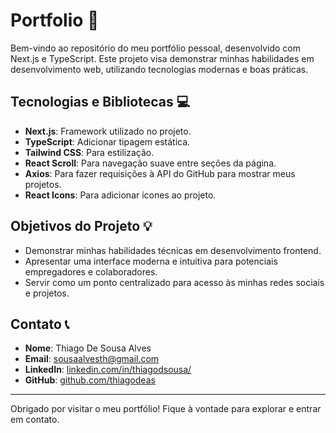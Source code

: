# Portfolio 🚀

Bem-vindo ao repositório do meu portfólio pessoal, desenvolvido com Next.js e TypeScript. Este projeto visa demonstrar minhas habilidades em desenvolvimento web, utilizando tecnologias modernas e boas práticas.

## Tecnologias e Bibliotecas 💻

- **Next.js**: Framework utilizado no projeto.
- **TypeScript**: Adicionar tipagem estática.
- **Tailwind CSS**: Para estilização.
- **React Scroll**: Para navegação suave entre seções da página.
- **Axios**: Para fazer requisições à API do GitHub para mostrar meus projetos.
- **React Icons**: Para adicionar ícones ao projeto.

## Objetivos do Projeto 💡

- Demonstrar minhas habilidades técnicas em desenvolvimento frontend.
- Apresentar uma interface moderna e intuitiva para potenciais empregadores e colaboradores.
- Servir como um ponto centralizado para acesso às minhas redes sociais e projetos.

## Contato 📞

- **Nome**: Thiago De Sousa Alves
- **Email**: [sousaalvesth@gmail.com](mailto:sousaalvesth@gmail.com)
- **LinkedIn**: [linkedin.com/in/thiagodsousa/](https://linkedin.com/in/thiagodeas)
- **GitHub**: [github.com/thiagodeas](https://github.com/thiagodeas)

---

Obrigado por visitar o meu portfólio! Fique à vontade para explorar e entrar em contato. 
